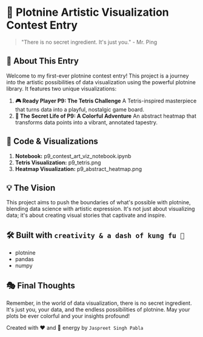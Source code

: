 # 🎨 Plotnine Artistic Visualization Contest Entry

> "There is no secret ingredient. It's just you." - Mr. Ping

## 🚀 About This Entry
Welcome to my first-ever plotnine contest entry! This project is a journey into the artistic possibilities of data visualization using the powerful plotnine library. It features two unique visualizations:

1. **🎮 Ready Player P9: The Tetris Challenge**
A Tetris-inspired masterpiece that turns data into a playful, nostalgic game board.
2. **🌈 The Secret Life of P9: A Colorful Adventure**
An abstract heatmap that transforms data points into a vibrant, annotated tapestry.

## 🔗 Code & Visualizations

1. **Notebook:** p9_contest_art_viz_notebook.ipynb
2. **Tetris Visualization:** p9_tetris.png
3. **Heatmap Visualization:** p9_abstract_heatmap.png

## 💡 The Vision
This project aims to push the boundaries of what's possible with plotnine, blending data science with artistic expression. It's not just about visualizing data; it's about creating visual stories that captivate and inspire.

## 🛠️ Built with `creativity & a dash of kung fu 🥋`

- plotnine
- pandas
- numpy

## 🎭 Final Thoughts
Remember, in the world of data visualization, there is no secret ingredient. It's just you, your data, and the endless possibilities of plotnine. May your plots be ever colorful and your insights profound!

Created with ❤️ and 🐼 energy by `Jaspreet Singh Pabla`
